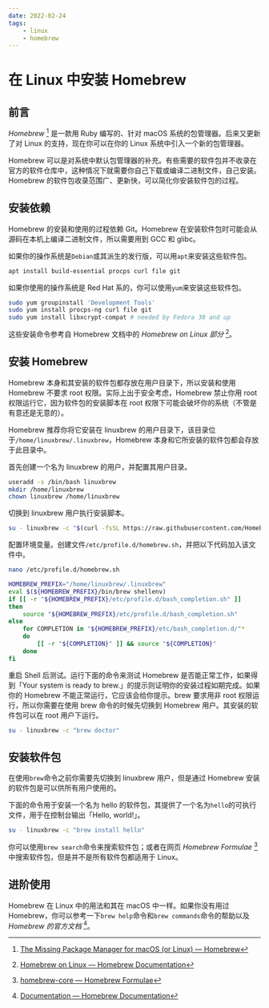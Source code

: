 ```yaml
---
date: 2022-02-24
tags:
    - linux
    - homebrew
---
```


#  在 Linux 中安装 Homebrew

## 前言

*Homebrew* [^1] 是一款用 Ruby 编写的、针对 macOS 系统的包管理器。后来又更新了对 Linux 的支持，现在你可以在你的 Linux 系统中引入一个新的包管理器。

Homebrew 可以是对系统中默认包管理器的补充。有些需要的软件包并不收录在官方的软件仓库中，这种情况下就需要你自己下载或编译二进制文件，自己安装。Homebrew 的软件包收录范围广、更新快，可以简化你安装软件包的过程。

<!-- more -->

## 安装依赖

Homebrew 的安装和使用的过程依赖 Git。Homebrew 在安装软件包时可能会从源码在本机上编译二进制文件，所以需要用到 GCC 和 glibc。

如果你的操作系统是`Debian`或其派生的发行版，可以用`apt`来安装这些软件包。

```bash
apt install build-essential procps curl file git
```

如果你使用的操作系统是 Red Hat 系的，你可以使用`yum`来安装这些软件包。

```bash
sudo yum groupinstall 'Development Tools'
sudo yum install procps-ng curl file git
sudo yum install libxcrypt-compat # needed by Fedora 30 and up
```

这些安装命令参考自 Homebrew 文档中的 *Homebrew on Linux 部分* [^2]。

## 安装 Homebrew

Homebrew 本身和其安装的软件包都存放在用户目录下，所以安装和使用 Homebrew 不要求 root 权限。实际上出于安全考虑，Homebrew 禁止你用 root 权限运行它，因为软件包的安装脚本在 root 权限下可能会破坏你的系统（不管是有意还是无意的）。

Homebrew 推荐你将它安装在 linuxbrew 的用户目录下，该目录位于`/home/linuxbrew/.linuxbrew`，Homebrew 本身和它所安装的软件包都会存放于此目录中。

首先创建一个名为 linuxbrew 的用户，并配置其用户目录。

```bash
useradd -s /bin/bash linuxbrew
mkdir /home/linuxbrew
chown linuxbrew /home/linuxbrew
```

切换到 linuxbrew 用户执行安装脚本。

```bash
su - linuxbrew -c "$(curl -fsSL https://raw.githubusercontent.com/Homebrew/install/HEAD/install.sh)"
```

配置环境变量。创建文件`/etc/profile.d/homebrew.sh`，并把以下代码加入该文件中。

```bash
nano /etc/profile.d/homebrew.sh
```

```bash
HOMEBREW_PREFIX="/home/linuxbrew/.linuxbrew"
eval $(${HOMEBREW_PREFIX}/bin/brew shellenv)
if [[ -r "${HOMEBREW_PREFIX}/etc/profile.d/bash_completion.sh" ]]
then
    source "${HOMEBREW_PREFIX}/etc/profile.d/bash_completion.sh"
else
    for COMPLETION in "${HOMEBREW_PREFIX}/etc/bash_completion.d/"*
    do
        [[ -r "${COMPLETION}" ]] && source "${COMPLETION}"
    done
fi
```

重启 Shell 后测试。运行下面的命令来测试 Homebrew 是否能正常工作，如果得到「Your system is ready to brew.」的提示则证明你的安装过程如期完成。如果你的 Homebrew 不能正常运行，它应该会给你提示。brew 要求用非 root 权限运行，所以你需要在使用 brew 命令的时候先切换到 Homebrew 用户。其安装的软件包可以在 root 用户下运行。

```bash
su - linuxbrew -c "brew doctor"
```

## 安装软件包

在使用`brew`命令之前你需要先切换到 linuxbrew 用户，但是通过 Homebrew 安装的软件包是可以供所有用户使用的。

下面的命令用于安装一个名为 hello 的软件包，其提供了一个名为`hello`的可执行文件，用于在控制台输出「Hello, world!」。

```bash
su - linuxbrew -c "brew install hello"
```

你可以使用`brew search`命令来搜索软件包；或者在网页 *Homebrew Formulae* [^3] 中搜索软件包，但是并不是所有软件包都适用于 Linux。

## 进阶使用

Homebrew 在 Linux 中的用法和其在 macOS 中一样。如果你没有用过 Homebrew，你可以参考一下`brew help`命令和`brew commands`命令的帮助以及 *Homebrew 的官方文档* [^4]。

[^1]: [The Missing Package Manager for macOS (or Linux) — Homebrew](https://brew.sh/)
[^2]: [Homebrew on Linux — Homebrew Documentation](https://docs.brew.sh/Homebrew-on-Linux)
[^3]: [homebrew-core — Homebrew Formulae](https://formulae.brew.sh/formula/)
[^4]: [Documentation — Homebrew Documentation](https://docs.brew.sh/)
